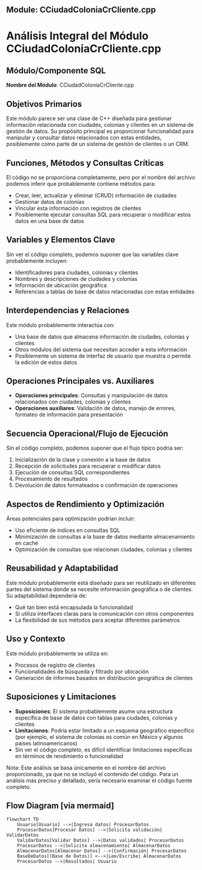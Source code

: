 ## Module: CCiudadColoniaCrCliente.cpp
# Análisis Integral del Módulo CCiudadColoniaCrCliente.cpp

## Módulo/Componente SQL
**Nombre del Módulo**: CCiudadColoniaCrCliente.cpp

## Objetivos Primarios
Este módulo parece ser una clase de C++ diseñada para gestionar información relacionada con ciudades, colonias y clientes en un sistema de gestión de datos. Su propósito principal es proporcionar funcionalidad para manipular y consultar datos relacionados con estas entidades, posiblemente como parte de un sistema de gestión de clientes o un CRM.

## Funciones, Métodos y Consultas Críticas
El código no se proporciona completamente, pero por el nombre del archivo podemos inferir que probablemente contiene métodos para:
- Crear, leer, actualizar y eliminar (CRUD) información de ciudades
- Gestionar datos de colonias
- Vincular esta información con registros de clientes
- Posiblemente ejecutar consultas SQL para recuperar o modificar estos datos en una base de datos

## Variables y Elementos Clave
Sin ver el código completo, podemos suponer que las variables clave probablemente incluyen:
- Identificadores para ciudades, colonias y clientes
- Nombres y descripciones de ciudades y colonias
- Información de ubicación geográfica
- Referencias a tablas de base de datos relacionadas con estas entidades

## Interdependencias y Relaciones
Este módulo probablemente interactúa con:
- Una base de datos que almacena información de ciudades, colonias y clientes
- Otros módulos del sistema que necesitan acceder a esta información
- Posiblemente un sistema de interfaz de usuario que muestra o permite la edición de estos datos

## Operaciones Principales vs. Auxiliares
- **Operaciones principales**: Consultas y manipulación de datos relacionados con ciudades, colonias y clientes
- **Operaciones auxiliares**: Validación de datos, manejo de errores, formateo de información para presentación

## Secuencia Operacional/Flujo de Ejecución
Sin el código completo, podemos suponer que el flujo típico podría ser:
1. Inicialización de la clase y conexión a la base de datos
2. Recepción de solicitudes para recuperar o modificar datos
3. Ejecución de consultas SQL correspondientes
4. Procesamiento de resultados
5. Devolución de datos formateados o confirmación de operaciones

## Aspectos de Rendimiento y Optimización
Áreas potenciales para optimización podrían incluir:
- Uso eficiente de índices en consultas SQL
- Minimización de consultas a la base de datos mediante almacenamiento en caché
- Optimización de consultas que relacionan ciudades, colonias y clientes

## Reusabilidad y Adaptabilidad
Este módulo probablemente está diseñado para ser reutilizado en diferentes partes del sistema donde se necesite información geográfica o de clientes. Su adaptabilidad dependería de:
- Qué tan bien está encapsulada la funcionalidad
- Si utiliza interfaces claras para la comunicación con otros componentes
- La flexibilidad de sus métodos para aceptar diferentes parámetros

## Uso y Contexto
Este módulo probablemente se utiliza en:
- Procesos de registro de clientes
- Funcionalidades de búsqueda y filtrado por ubicación
- Generación de informes basados en distribución geográfica de clientes

## Suposiciones y Limitaciones
- **Suposiciones**: El sistema probablemente asume una estructura específica de base de datos con tablas para ciudades, colonias y clientes
- **Limitaciones**: Podría estar limitado a un esquema geográfico específico (por ejemplo, el sistema de colonias es común en México y algunos países latinoamericanos)
- Sin ver el código completo, es difícil identificar limitaciones específicas en términos de rendimiento o funcionalidad

Nota: Este análisis se basa únicamente en el nombre del archivo proporcionado, ya que no se incluyó el contenido del código. Para un análisis más preciso y detallado, sería necesario examinar el código fuente completo.
## Flow Diagram [via mermaid]
```mermaid
flowchart TD
    Usuario[Usuario] -->|Ingresa datos| ProcesarDatos
    ProcesarDatos[Procesar Datos] -->|Solicita validación| ValidarDatos
    ValidarDatos[Validar Datos] -->|Datos validados| ProcesarDatos
    ProcesarDatos -->|Solicita almacenamiento| AlmacenarDatos
    AlmacenarDatos[Almacenar Datos] -->|Confirmación| ProcesarDatos
    BaseDeDatos[(Base de Datos)] <-->|Lee/Escribe| AlmacenarDatos
    ProcesarDatos -->|Resultados| Usuario
```
